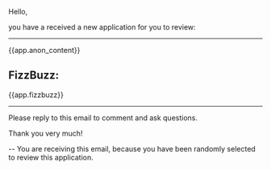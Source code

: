 Hello,

you have a received a new application for you to review:

----

{{app.anon_content}}

## FizzBuzz:

{{app.fizzbuzz}}

-----

Please reply to this email to comment and ask questions.

Thank you very much!



--
You are receiving this email, because you have been randomly
selected to review this application.